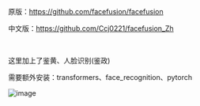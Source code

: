 原版：https://github.com/facefusion/facefusion	

中文版：https://github.com/Ccj0221/facefusion_Zh

<br>

这里加上了鉴黄、人脸识别(鉴政)	

需要额外安装：transformers、face_recognition、pytorch 

![image](https://github.com/MarkoCa1/FaceFusion/assets/59492330/f962c495-f885-49f1-91f2-dddc70285556)
